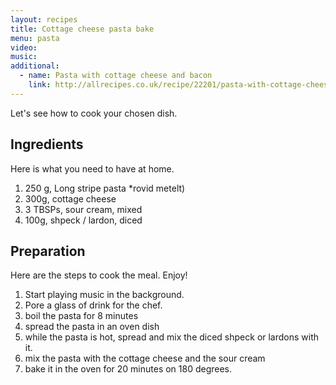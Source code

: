 ```yaml
---
layout: recipes
title: Cottage cheese pasta bake
menu: pasta
video: 
music: 
additional:
  - name: Pasta with cottage cheese and bacon
    link: http://allrecipes.co.uk/recipe/22201/pasta-with-cottage-cheese-and-bacon.aspx
---
```


Let's see how to cook your chosen dish.

## Ingredients

Here is what you need to have at home.

1. 250 g, Long stripe pasta *rovid metelt)
2. 300g, cottage cheese
3. 3 TBSPs, sour cream, mixed
4. 100g, shpeck / lardon, diced

## Preparation

Here are the steps to cook the meal. Enjoy!

1. Start playing music in the background.
2. Pore a glass of drink for the chef.
3. boil the pasta for 8 minutes
4. spread the pasta in an oven dish
5. while the pasta is hot, spread and mix the diced shpeck or lardons with it.
6. mix the pasta with the cottage cheese and the sour cream
7. bake it in the oven for 20 minutes on 180 degrees.